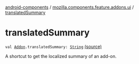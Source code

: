 [android-components](../index.md) / [mozilla.components.feature.addons.ui](index.md) / [translatedSummary](./translated-summary.md)

# translatedSummary

`val `[`Addon`](../mozilla.components.feature.addons/-addon/index.md)`.translatedSummary: `[`String`](https://kotlinlang.org/api/latest/jvm/stdlib/kotlin/-string/index.html) [(source)](https://github.com/mozilla-mobile/android-components/blob/master/components/feature/addons/src/main/java/mozilla/components/feature/addons/ui/Extensions.kt#L27)

A shortcut to get the localized summary of an add-on.


